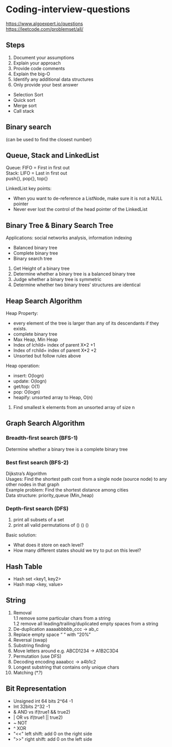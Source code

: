 # Coding-interview-questions
https://www.algoexpert.io/questions  
https://leetcode.com/problemset/all/

## Steps
1. Document your assumptions
2. Explain your approach
3. Provide code comments
4. Explain the big-O
5. Identify any additional data structures
6. Only provide your best answer

- Selection Sort
- Quick sort
- Merge sort
- Call stack
## Binary search 
(can be used to find the closest number)

## Queue, Stack and LinkedList  
Queue: FIFO = First in first out  
Stack: LIFO = Last in first out  
push{}, pop{}, top{}

LinkedList key points:
- When you want to de-reference a ListNode, make sure it is not a NULL pointer
- Never ever lost the control of the head pointer of the LinkedList

## Binary Tree & Binary Search Tree  
Applications: social networks analysis, information indexing

- Balanced binary tree
- Complete binary tree
- Binary search tree

1. Get Height of a binary tree
2. Determine whether a binary tree is a balanced binary tree
3. Judge whether a binary tree is symmetric
4. Determine whether two binary trees’ structures are identical

## Heap Search Algorithm  

Heap Property:  
- every element of the tree is larger than any of its descendants if they exists.
- complete binary tree
- Max Heap, Min Heap
- Index of lchild= index of parent X*2 +1
- Index of rchild= index of parent X*2 +2
- Unsorted but follow rules above  

Heap operation:
- insert: O(logn)
- update: O(logn)
- get/top: O(1)
- pop: O(logn)
- heapify: unsorted array to Heap, O(n)

1. Find smallest k elements from an unsorted array of size n

## Graph Search Algorithm   
### Breadth-first search (BFS-1)
Determine whether a binary tree is a complete binary tree
### Best first search (BFS-2)
Dijkstra’s Algorithm  
Usages: Find the shortest path cost from a single node (source node) to any other nodes in that graph  
Example problem: Find the shortest distance among cities  
Data structure: priority_queue (Min_heap)
### Depth-first search (DFS)
1. print all subsets of a set
2. print all valid permutations of () () ()

Basic solution:
- What does it store on each level?
- How many different states should we try to put on this level?
## Hash Table
- Hash set <key1, key2>
- Hash map <key, value>

## String
1. Removal  
    1.1 remove some particular chars from a string  
	  1.2 remove all leading/trailing/duplicated empty spaces from a string
2. De-duplication     aaaaabbbbb_ccc → ab_c
3. Replace empty space  “ “ with “20%”
4. Reversal (swap)  
5. Substring finding  
6. Move letters around e.g. ABCD1234 → A1B2C3D4
7. Permutation (use DFS)
8. Decoding encoding   aaaabcc → a4b1c2
9. Longest substring that contains only unique chars
10. Matching (*.?)
## Bit Representation
- Unsigned int 64 bits	2^64 -1  
- Int 32bits		2^32 -1
- & AND vs if(true1 && true2)
- | OR  vs if(true1 || true2) 
- ~ NOT
- ^ XOR 
- "<<" left shift: add 0 on the right side
- ">>" right shift: add 0 on the left side

